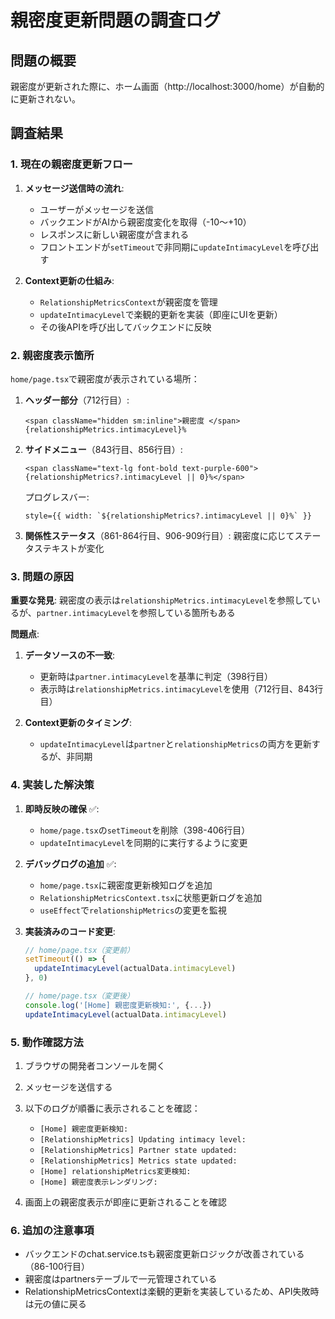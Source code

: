 # 親密度更新問題の調査ログ

## 問題の概要
親密度が更新された際に、ホーム画面（http://localhost:3000/home）が自動的に更新されない。

## 調査結果

### 1. 現在の親密度更新フロー

1. **メッセージ送信時の流れ**:
   - ユーザーがメッセージを送信
   - バックエンドがAIから親密度変化を取得（-10〜+10）
   - レスポンスに新しい親密度が含まれる
   - フロントエンドが`setTimeout`で非同期に`updateIntimacyLevel`を呼び出す

2. **Context更新の仕組み**:
   - `RelationshipMetricsContext`が親密度を管理
   - `updateIntimacyLevel`で楽観的更新を実装（即座にUIを更新）
   - その後APIを呼び出してバックエンドに反映

### 2. 親密度表示箇所

`home/page.tsx`で親密度が表示されている場所：

1. **ヘッダー部分**（712行目）:
   ```tsx
   <span className="hidden sm:inline">親密度 </span>{relationshipMetrics.intimacyLevel}%
   ```

2. **サイドメニュー**（843行目、856行目）:
   ```tsx
   <span className="text-lg font-bold text-purple-600">{relationshipMetrics?.intimacyLevel || 0}%</span>
   ```
   プログレスバー:
   ```tsx
   style={{ width: `${relationshipMetrics?.intimacyLevel || 0}%` }}
   ```

3. **関係性ステータス**（861-864行目、906-909行目）:
   親密度に応じてステータステキストが変化

### 3. 問題の原因

**重要な発見**: 親密度の表示は`relationshipMetrics.intimacyLevel`を参照しているが、`partner.intimacyLevel`を参照している箇所もある

**問題点**:
1. **データソースの不一致**: 
   - 更新時は`partner.intimacyLevel`を基準に判定（398行目）
   - 表示時は`relationshipMetrics.intimacyLevel`を使用（712行目、843行目）

2. **Context更新のタイミング**:
   - `updateIntimacyLevel`は`partner`と`relationshipMetrics`の両方を更新するが、非同期

### 4. 実装した解決策

1. **即時反映の確保** ✅:
   - `home/page.tsx`の`setTimeout`を削除（398-406行目）
   - `updateIntimacyLevel`を同期的に実行するように変更

2. **デバッグログの追加** ✅:
   - `home/page.tsx`に親密度更新検知ログを追加
   - `RelationshipMetricsContext.tsx`に状態更新ログを追加
   - `useEffect`で`relationshipMetrics`の変更を監視

3. **実装済みのコード変更**:
   ```typescript
   // home/page.tsx（変更前）
   setTimeout(() => {
     updateIntimacyLevel(actualData.intimacyLevel)
   }, 0)
   
   // home/page.tsx（変更後）
   console.log('[Home] 親密度更新検知:', {...})
   updateIntimacyLevel(actualData.intimacyLevel)
   ```

### 5. 動作確認方法

1. ブラウザの開発者コンソールを開く
2. メッセージを送信する
3. 以下のログが順番に表示されることを確認：
   - `[Home] 親密度更新検知:`
   - `[RelationshipMetrics] Updating intimacy level:`
   - `[RelationshipMetrics] Partner state updated:`
   - `[RelationshipMetrics] Metrics state updated:`
   - `[Home] relationshipMetrics変更検知:`
   - `[Home] 親密度表示レンダリング:`

4. 画面上の親密度表示が即座に更新されることを確認

### 6. 追加の注意事項

- バックエンドのchat.service.tsも親密度更新ロジックが改善されている（86-100行目）
- 親密度はpartnersテーブルで一元管理されている
- RelationshipMetricsContextは楽観的更新を実装しているため、API失敗時は元の値に戻る